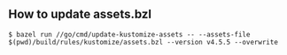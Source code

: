 ## How to update assets.bzl

```
$ bazel run //go/cmd/update-kustomize-assets -- --assets-file $(pwd)/build/rules/kustomize/assets.bzl --version v4.5.5 --overwrite
```
